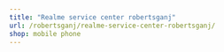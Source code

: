 ```yaml
---
title: "Realme service center robertsganj"
url: /robertsganj/realme-service-center-robertsganj/
shop: mobile phone
---
```

